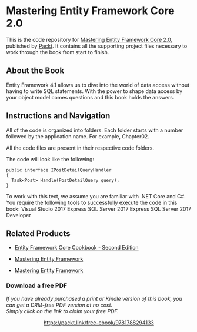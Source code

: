 


# Mastering Entity Framework Core 2.0
This is the code repository for [Mastering Entity Framework Core 2.0](https://www.packtpub.com/application-development/mastering-entity-framework-core-20?utm_source=github&utm_medium=repository&utm_campaign=9781788294133), published by [Packt](https://www.packtpub.com/?utm_source=github). It contains all the supporting project files necessary to work through the book from start to finish.
## About the Book
Entity Framework 4.1 allows us to dive into the world of data access without having to write SQL statements. With the power to shape data access by your object model comes questions and this book holds the answers.
## Instructions and Navigation
All of the code is organized into folders. Each folder starts with a number followed by the application name. For example, Chapter02.

All the code files are present in their respective code folders.

The code will look like the following:
```
public interface IPostDetailQueryHandler
{
  Task<Post> Handle(PostDetailQuery query);
}
```

To work with this text, we assume you are familiar with .NET Core and C#. You require the following tools to successfully execute the code in this book:
Visual Studio 2017 Express
SQL Server 2017 Express
SQL Server 2017 Developer

## Related Products
* [Entity Framework Core Cookbook - Second Edition](https://www.packtpub.com/application-development/entity-framework-core-cookbook-second-edition?utm_source=github&utm_medium=repository&utm_campaign=9781785883309)

* [Mastering Entity Framework](https://www.packtpub.com/application-development/mastering-entity-framework?utm_source=github&utm_medium=repository&utm_campaign=9781784391003)

* [Mastering Entity Framework](https://www.packtpub.com/application-development/entity-framework-41-expert’s-cookbook?utm_source=github&utm_medium=repository&utm_campaign=9781849684460)

### Download a free PDF

 <i>If you have already purchased a print or Kindle version of this book, you can get a DRM-free PDF version at no cost.<br>Simply click on the link to claim your free PDF.</i>
<p align="center"> <a href="https://packt.link/free-ebook/9781788294133">https://packt.link/free-ebook/9781788294133 </a> </p>